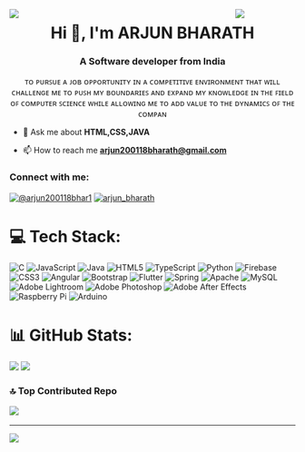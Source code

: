 
<div style="position: fixed; top: 0; left: 0; width: 100%; display: flex; justify-content: center; align-items: flex-start; z-index: 9999;">
  <img src="dd-ezgif.com-video-to-gif-converter.gif" alt="Animated GIF" style=" height: 00PX; width: 1000px">
</div>

<img align="left" src="https://user-images.githubusercontent.com/65187002/144930161-2f783401-8d27-4fdf-a2f7-cc0ba32f1f1f.gif" width="21%" style="display:inline;"><img align="right" src="https://user-images.githubusercontent.com/65187002/144930161-2f783401-8d27-4fdf-a2f7-cc0ba32f1f1f.gif" width="21%" style="display:inline;">
<h1 align="center">Hi 👋, I'm ARJUN BHARATH </h1>
<h3 align="center">A Software developer from India</h3>
<p align="center">ᴛᴏ ᴘᴜʀꜱᴜᴇ ᴀ ᴊᴏʙ ᴏᴘᴘᴏʀᴛᴜɴɪᴛʏ ɪɴ ᴀ ᴄᴏᴍᴘᴇᴛɪᴛɪᴠᴇ ᴇɴᴠɪʀᴏɴᴍᴇɴᴛ ᴛʜᴀᴛ ᴡɪʟʟ ᴄʜᴀʟʟᴇɴɢᴇ ᴍᴇ ᴛᴏ ᴘᴜꜱʜ ᴍʏ ʙᴏᴜɴᴅᴀʀɪᴇꜱ ᴀɴᴅ ᴇxᴘᴀɴᴅ ᴍʏ ᴋɴᴏᴡʟᴇᴅɢᴇ ɪɴ ᴛʜᴇ ꜰɪᴇʟᴅ ᴏꜰ ᴄᴏᴍᴘᴜᴛᴇʀ ꜱᴄɪᴇɴᴄᴇ ᴡʜɪʟᴇ ᴀʟʟᴏᴡɪɴɢ ᴍᴇ ᴛᴏ ᴀᴅᴅ ᴠᴀʟᴜᴇ ᴛᴏ ᴛʜᴇ ᴅʏɴᴀᴍɪᴄꜱ ᴏꜰ ᴛʜᴇ ᴄᴏᴍᴘᴀɴ</p>
<p align="center"> 

  
- 💬 Ask me about **HTML,CSS,JAVA**

- 📫 How to reach me **arjun200118bharath@gmail.com**

<h3 align="left">Connect with me:</h3>
<p align="left">
<a href="https://www.hackerrank.com/@arjun200118bhar1" target="blank"><img align="center" src="https://raw.githubusercontent.com/rahuldkjain/github-profile-readme-generator/master/src/images/icons/Social/hackerrank.svg" alt="@arjun200118bhar1" height="30" width="40" /></a>
<a href="https://www.leetcode.com/arjun_bharath" target="blank"><img align="center" src="https://raw.githubusercontent.com/rahuldkjain/github-profile-readme-generator/master/src/images/icons/Social/leet-code.svg" alt="arjun_bharath" height="30" width="40" /></a>
</p>

# 💻 Tech Stack:
![C](https://img.shields.io/badge/c-%2300599C.svg?style=for-the-badge&logo=c&logoColor=white) ![JavaScript](https://img.shields.io/badge/javascript-%23323330.svg?style=for-the-badge&logo=javascript&logoColor=%23F7DF1E) ![Java](https://img.shields.io/badge/java-%23ED8B00.svg?style=for-the-badge&logo=openjdk&logoColor=white) ![HTML5](https://img.shields.io/badge/html5-%23E34F26.svg?style=for-the-badge&logo=html5&logoColor=white) ![TypeScript](https://img.shields.io/badge/typescript-%23007ACC.svg?style=for-the-badge&logo=typescript&logoColor=white) ![Python](https://img.shields.io/badge/python-3670A0?style=for-the-badge&logo=python&logoColor=ffdd54) ![Firebase](https://img.shields.io/badge/firebase-%23039BE5.svg?style=for-the-badge&logo=firebase) ![CSS3](https://img.shields.io/badge/css3-%231572B6.svg?style=for-the-badge&logo=css3&logoColor=white) ![Angular](https://img.shields.io/badge/angular-%23DD0031.svg?style=for-the-badge&logo=angular&logoColor=white) ![Bootstrap](https://img.shields.io/badge/bootstrap-%238511FA.svg?style=for-the-badge&logo=bootstrap&logoColor=white) ![Flutter](https://img.shields.io/badge/Flutter-%2302569B.svg?style=for-the-badge&logo=Flutter&logoColor=white) ![Spring](https://img.shields.io/badge/spring-%236DB33F.svg?style=for-the-badge&logo=spring&logoColor=white) ![Apache](https://img.shields.io/badge/apache-%23D42029.svg?style=for-the-badge&logo=apache&logoColor=white) ![MySQL](https://img.shields.io/badge/mysql-%2300000f.svg?style=for-the-badge&logo=mysql&logoColor=white) ![Adobe Lightroom](https://img.shields.io/badge/Adobe%20Lightroom-31A8FF.svg?style=for-the-badge&logo=Adobe%20Lightroom&logoColor=white) ![Adobe Photoshop](https://img.shields.io/badge/adobe%20photoshop-%2331A8FF.svg?style=for-the-badge&logo=adobe%20photoshop&logoColor=white) ![Adobe After Effects](https://img.shields.io/badge/Adobe%20After%20Effects-9999FF.svg?style=for-the-badge&logo=Adobe%20After%20Effects&logoColor=white) ![Raspberry Pi](https://img.shields.io/badge/-RaspberryPi-C51A4A?style=for-the-badge&logo=Raspberry-Pi) ![Arduino](https://img.shields.io/badge/-Arduino-00979D?style=for-the-badge&logo=Arduino&logoColor=white)
# 📊 GitHub Stats:

![](https://github-readme-streak-stats.herokuapp.com/?user=Arjunbharath007&theme=dark&hide_border=true)
![](https://github-readme-stats.vercel.app/api/top-langs/?username=Arjunbharath007&theme=dark&hide_border=true&include_all_commits=true&count_private=false&layout=compact)

### 🔝 Top Contributed Repo


![](https://github-contributor-stats.vercel.app/api?username=Arjunbharath007&limit=5&theme=dark&combine_all_yearly_contributions=true)

---
[![](https://visitcount.itsvg.in/api?id=Arjunbharath007&icon=0&color=0)](https://visitcount.itsvg.in)
